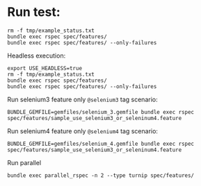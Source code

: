 # Run test:

```shell
rm -f tmp/example_status.txt
bundle exec rspec spec/features/
bundle exec rspec spec/features/ --only-failures
```

Headless execution:

```shell
export USE_HEADLESS=true
rm -f tmp/example_status.txt
bundle exec rspec spec/features/
bundle exec rspec spec/features/ --only-failures
```

Run selenium3 feature only `@selenium3` tag scenario:

```shell
BUNDLE_GEMFILE=gemfiles/selenium_3.gemfile bundle exec rspec spec/features/sample_use_selenium3_or_seleninum4.feature
```

Run selenium4 feature only `@selenium4` tag scenario:

```shell
BUNDLE_GEMFILE=gemfiles/selenium_4.gemfile bundle exec rspec spec/features/sample_use_selenium3_or_seleninum4.feature
```

Run parallel

```shell
bundle exec parallel_rspec -n 2 --type turnip spec/features/
```

